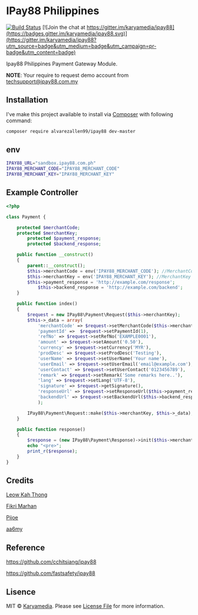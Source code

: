 # IPay88 Philippines
[![Build Status](https://img.shields.io/packagist/dt/karyamedia/ipay88.svg?maxAge=2592000)](https://packagist.org/packages/karyamedia/ipay88) [![Join the chat at https://gitter.im/karyamedia/ipay88](https://badges.gitter.im/karyamedia/ipay88.svg)](https://gitter.im/karyamedia/ipay88?utm_source=badge&utm_medium=badge&utm_campaign=pr-badge&utm_content=badge)

Ipay88 Philippines Payment Gateway Module.

**NOTE**: Your require to request demo account from techsupport@ipay88.com.my

## Installation

I've make this project available to install via [Composer](https://getcomposer.org/) with following command:

```bash
composer require alvarezallen99/ipay88 dev-master
```

## env
```bash
IPAY88_URL="sandbox.ipay88.com.ph"
IPAY88_MERCHANT_CODE="IPAY88_MERCHANT_CODE"
IPAY88_MERCHANT_KEY="IPAY88_MERCHANT_KEY"
```

## Example Controller

```php
<?php

class Payment {

	protected $merchantCode;
	protected $merchantKey;
    	protected $payment_response;
    	protected $backend_response;

	public function __construct()
	{
		parent::__construct();
		$this->merchantCode = env('IPAY88_MERCHANT_CODE'); //MerchantCode confidential
		$this->merchantKey = env('IPAY88_MERCHANT_KEY'); //MerchantKey confidential
		$this->payment_response = 'http://example.com/response';
        	$this->backend_response = 'http://example.com/backend';
	}

	public function index()
	{
		$request = new IPay88\Payment\Request($this->merchantKey);
		$this->_data = array(
			'merchantCode' => $request->setMerchantCode($this->merchantCode),
			'paymentId' =>  $request->setPaymentId(1),
			'refNo' => $request->setRefNo('EXAMPLE0001'),
			'amount' => $request->setAmount('0.50'),
			'currency' => $request->setCurrency('MYR'),
			'prodDesc' => $request->setProdDesc('Testing'),
			'userName' => $request->setUserName('Your name'),
			'userEmail' => $request->setUserEmail('email@example.com'),
			'userContact' => $request->setUserContact('0123456789'),
			'remark' => $request->setRemark('Some remarks here..'),
			'lang' => $request->setLang('UTF-8'),
			'signature' => $request->getSignature(),
			'responseUrl' => $request->setResponseUrl($this->payment_response),
			'backendUrl' => $request->setBackendUrl($this->backend_response)
			);

		IPay88\Payment\Request::make($this->merchantKey, $this->_data);
	}

	public function response()
	{
		$response = (new IPay88\Payment\Response)->init($this->merchantCode);
		echo "<pre>";
		print_r($response);
	}
}
```

## Credits

[Leow Kah Thong](https://github.com/ktleow)

[Fikri Marhan](https://github.com/fikri-marhan)

[Pijoe](https://github.com/pijoe86)

[aa6my](https://github.com/aa6my)

## Reference
https://github.com/cchitsiang/ipay88

https://github.com/fastsafety/ipay88

## Lisence

MIT © [Karyamedia](https://github.com/karyamedia/karya). Please see [License File](LICENSE.md) for more information.
